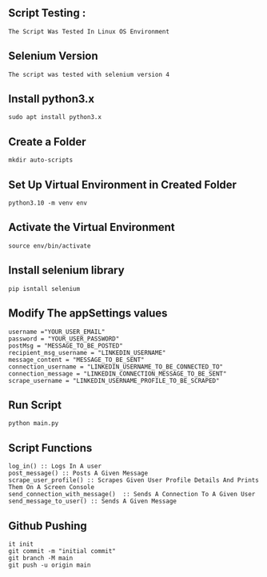 
## Script Testing : 
    The Script Was Tested In Linux OS Environment

## Selenium Version
    The script was tested with selenium version 4

## Install python3.x
    sudo apt install python3.x

## Create a Folder 
    mkdir auto-scripts

## Set Up Virtual Environment in Created Folder
    python3.10 -m venv env

##  Activate the Virtual Environment 
    source env/bin/activate

## Install selenium library
    pip isntall selenium

## Modify The appSettings values
    username ="YOUR_USER_EMAIL"
    password = "YOUR_USER_PASSWORD"
    postMsg = "MESSAGE_TO_BE_POSTED"
    recipient_msg_username = "LINKEDIN_USERNAME"
    message_content = "MESSAGE_TO_BE_SENT"
    connection_username = "LINKEDIN_USERNAME_TO_BE_CONNECTED_TO"
    connection_message = "LINKEDIN_CONNECTION_MESSAGE_TO_BE_SENT"
    scrape_username = "LINKEDIN_USERNAME_PROFILE_TO_BE_SCRAPED"


## Run Script
    python main.py


##  Script Functions 
    log_in() :: Logs In A user
    post_message() :: Posts A Given Message
    scrape_user_profile() :: Scrapes Given User Profile Details And Prints Them On A Screen Console
    send_connection_with_message()  :: Sends A Connection To A Given User
    send_message_to_user() :: Sends A Given Message

## Github Pushing
    it init
    git commit -m "initial commit"
    git branch -M main
    git push -u origin main




